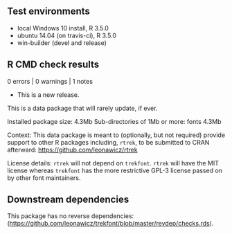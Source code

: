 ## Test environments
* local Windows 10 install, R 3.5.0
* ubuntu 14.04 (on travis-ci), R 3.5.0
* win-builder (devel and release)

## R CMD check results

0 errors | 0 warnings | 1 notes

* This is a new release.
    
This is a data package that will rarely update, if ever.

Installed package size: 4.3Mb
Sub-directories of 1Mb or more: fonts 4.3Mb
    
Context: This data package is meant to (optionally, but not required) provide support to other R packages including, `rtrek`, to be submitted to CRAN afterward:
https://github.com/leonawicz/rtrek

License details: `rtrek` will not depend on `trekfont`. `rtrek` will have the MIT license whereas `trekfont` has the more restrictive GPL-3 license passed on by other font maintainers.

## Downstream dependencies

This package has no reverse dependencies:
(https://github.com/leonawicz/trekfont/blob/master/revdep/checks.rds). 
